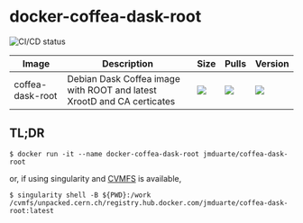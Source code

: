 # docker-coffea-dask-root

![CI/CD status](https://github.com/jmduarte/docker-coffea-dask-root/workflows/build-and-push/badge.svg)

| Image           | Description                                   |  Size | Pulls | Version | 
|-----------------|-----------------------------------------------|--------------|-------------|-------------|
| coffea-dask-root | Debian Dask Coffea image with ROOT and latest XrootD and CA certicates | ![](https://img.shields.io/docker/image-size/jmduarte/coffea-dask-root?sort=date) | ![](https://img.shields.io/docker/pulls/jmduarte/coffea-dask-root?sort=date) | ![](https://img.shields.io/docker/v/jmduarte/coffea-dask-root?sort=date) |

## TL;DR

```console
$ docker run -it --name docker-coffea-dask-root jmduarte/coffea-dask-root
```

or, if using singularity and [CVMFS](https://cernvm.cern.ch/fs/) is available,
```console
$ singularity shell -B ${PWD}:/work /cvmfs/unpacked.cern.ch/registry.hub.docker.com/jmduarte/coffea-dask-root:latest
```
